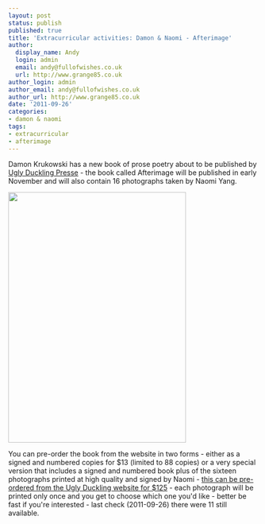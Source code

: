 ```yaml
---
layout: post
status: publish
published: true
title: 'Extracurricular activities: Damon & Naomi - Afterimage'
author:
  display_name: Andy
  login: admin
  email: andy@fullofwishes.co.uk
  url: http://www.grange85.co.uk
author_login: admin
author_email: andy@fullofwishes.co.uk
author_url: http://www.grange85.co.uk
date: '2011-09-26'
categories:
- damon & naomi
tags:
- extracurricular
- afterimage
---
```

<p>Damon Krukowski has a new book of prose poetry about to be published by <a href="http://www.uglyducklingpresse.org/">Ugly Duckling Presse</a> - the book called Afterimage will be published in early November and will also contain 16 photographs taken by Naomi Yang.</p>
<p><img src="https://www.fullofwishes.co.uk/wp/wp-content/uploads/2011/09/afterimage_72dpi.jpg" alt="" title="Afterimage by Damon Krukowski" width="358" height="504" class="aligncenter size-full wp-image-2225" /></p>
<p>You can pre-order the book from the website in two forms - either as a signed and numbered copies for $13 (limited to 88 copies) or a very special version that includes a signed and numbered book plus of the sixteen photographs printed at high quality and signed by Naomi - <a href="http://www.uglyducklingpresse.org/catalog/browse/afterimage/">this can be pre-ordered from the Ugly Duckling website for $125</a> - each photograph will be printed only once and you get to choose which one you'd like - better be fast if you're interested - last check (2011-09-26) there were 11 still available.</p>
